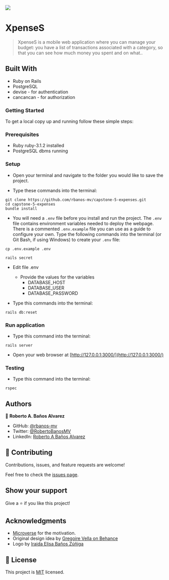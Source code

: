 ![](https://img.shields.io/badge/Microverse-blueviolet)

# XpenseS

> XpenseS is a mobile web application where you can manage your budget: you have a list of transactions associated with a category, so that you can see how much money you spent and on what..

## Built With

- Ruby on Rails
- PostgreSQL
- devise - for authentication
- cancancan - for authorization

### Getting Started

To get a local copy up and running follow these simple steps:

### Prerequisites

- Ruby ruby-3.1.2 installed
- PostgreSQL dbms running

### Setup

- Open your terminal and navigate to the folder you would like to save the project.

- Type these commands into the terminal:

```
git clone https://github.com/rbanos-mv/capstone-5-expenses.git
cd capstone-5-expenses
bundle install
```

- You will need a `.env` file before you install and run the project. The `.env` file contains environment variables needed to deploy the webpage. There is a commented `.env.example` file you can use as a guide to configure your own. Type the following commands into the terminal (or Git Bash, if using Windows) to create your `.env` file:

```
cp .env.example .env

rails secret
```

- Edit file .env

  - Provide the values for the variables
    - DATABASE_HOST
    - DATABASE_USER
    - DATABASE_PASSWORD

- Type this commands into the terminal:

```
rails db:reset
```

### Run application

- Type this command into the terminal:

```
rails server
```

- Open your web browser at [http://127.0.0.1:3000/](http://127.0.0.1:3000/)

### Testing

- Type this command into the terminal:

```
rspec
```

## Authors

👤 **Roberto A. Baños Alvarez**

- GitHub: [@rbanos-mv](https://github.com/rbanos-mv)
- Twitter: [@RobertoBanosMV](https://twitter.com/RobertoBanosMV)
- LinkedIn: [Roberto A Baños Alvarez](https://linkedin.com/in/roberto-a-baños-alvarez-500766234)

## 🤝 Contributing

Contributions, issues, and feature requests are welcome!

Feel free to check the [issues page](../../issues/).

## Show your support

Give a ⭐️ if you like this project!

## Acknowledgments

- [Microverse](https://www.microverse.org/) for the motivation.
- Original design idea by [Gregoire Vella on Behance](https://www.behance.net/gregoirevella)
- Logo by [Iraida Elisa Baños Zúñiga](https://invertebrand.com/)

## 📝 License

This project is [MIT](./MIT.md) licensed.
